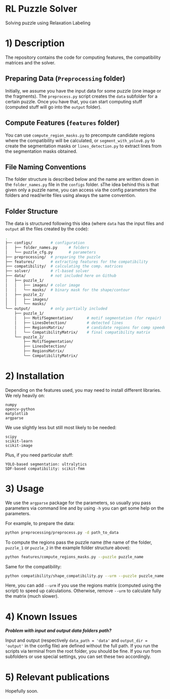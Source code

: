 # RL Puzzle Solver
Solving puzzle using Relaxation Labeling

# 1) Description
The repository contains the code for computing features, the compatibility matrices and the solver.

## Preparing Data (`Preprocessing` folder)
Initially, we assume you have the input data for some puzzle (one image or the fragments).
The `preprocess.py` script creates the `data` subfolder for a certain puzzle. Once you have that, you can start computing stuff (computed stuff will go into the `output` folder).

## Compute Features (`features` folder)
You can use `compute_region_masks.py` to precompute candidate regions where the compatibility will be calculated, or `segment_with_yolov8.py` to create the segmentation masks or `lines_detection.py` to extract lines from the segmentation masks obtained. 

## File Naming Conventions
The folder structure is described below and the name are written down in the `folder_names.py` file in the `configs` folder. 
sThe idea behind this is that given only a puzzle name, you can access via the config parameters the folders and read/write files using always the same convention.

## Folder Structure
The data is structured following this idea (where `data` has the input files and `output` all the files created by the code):
```bash
.
├── configs/        # configuration
│   ├── folder_names.py     # folders
│   └── puzzle_cfg.py       # parameters
├── preprocessing/  # preparing the puzzle
├── features/       # extracting features for the compatibility
├── compatibility/  # calculating the comp. matrices
├── solver/         # rl-based solver
├── data/           # not included here on Github
│   ├── puzzle_1/
│   │   ├── images/ # color image
│   │   └── masks/  # binary mask for the shape/contour
│   ├── puzzle_2/
│   │   ├── images/
│   │   └── masks/
└── output/         # only partially included
    ├── puzzle_1/
    │   ├── MotifSegmentation/      # motif segmentation (for repair)
    │   ├── LinesDetection/         # detected lines
    │   ├── RegionsMatrix/          # candidate regions for comp speedup
    │   └── CompatibilityMatrix/    # final compatibility matrix 
    └── puzzle_2/
        ├── MotifSegmentation/
        ├── LinesDetection/
        ├── RegionsMatrix/
        └── CompatibilityMatrix/
```

# 2) Installation
Depending on the features used, you may need to install different libraries. 
We rely heavily on:
```
numpy
opencv-python
matplotlib
argparse
```
We use slightly less but still most likely to be needed:
```
scipy
scikit-learn
scikit-image
```
Plus, if you need particular stuff:
```
YOLO-based segmentation: ultralytics
SDF-based compatibility: scikit-fmm
```

# 3) Usage
We use the `argparse` package for the parameters, so usually you pass parameters via command line and by using `-h` you can get some help on the parameters.

For example, to prepare the data:
```bash
python preprocessing/preprocess.py -d path_to_data
```

To compute the regions pass the puzzle name (the name of the folder, `puzzle_1` or `puzzle_2` in the example folder structure above):
```bash
python features/compute_regions_masks.py --puzzle puzzle_name
```

Same for the compatibility:
```bash
python compatibility/shape_compatibility.py --urm --puzzle puzzle_name
```
Here, you can add `--urm` if you use the regions matrix (computed using the script) to speed up calculations. Otherwise, remove `--urm` to calculate fully the matrix (much slower).

# 4) Known Issues

***Problem with input and output data folders path?***

Input and output (respectively `data_path = 'data'` and `output_dir = 'output'` in the config file) are defined without the full path. If you run the scripts via terminal from the root folder, you should be fine. If you run from subfolders or use special settings, you can set these two accordingly.

# 5) Relevant publications
Hopefully soon.


